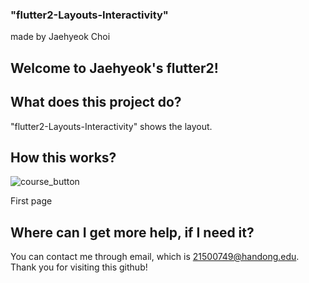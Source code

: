 ### "flutter2-Layouts-Interactivity"
made by Jaehyeok Choi

## Welcome to Jaehyeok's flutter2!

## What does this project do?
"flutter2-Layouts-Interactivity" shows the layout.


## How this works?
![course_button](https://github.com/Choi-JaeHyeok-21500749/flutter1/blob/main/1.JPG)

First page

## Where can I get more help, if I need it?

You can contact me through email, which is 21500749@handong.edu.
Thank you for visiting this github!

